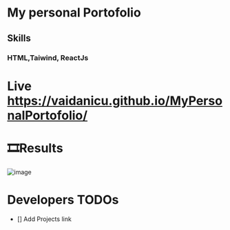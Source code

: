 # My personal Portofolio

## Skills
### HTML,Taiwind, ReactJs


# Live https://vaidanicu.github.io/MyPersonalPortofolio/

# 🎞️Results
![image](https://github.com/vaidanicu/MyPersonalPortofolio/assets/64326133/eb89d317-052a-4e60-90c5-dc6b3d0a6797)

# Developers TODOs 

- [] Add Projects link  
